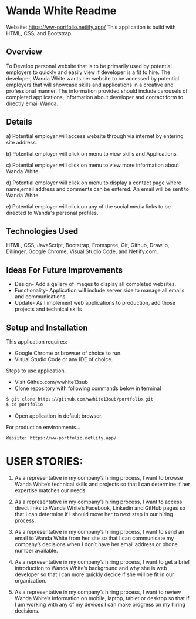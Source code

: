 # Wanda White Readme
Website: https://ww-portfolio.netlify.app/
This application is build with HTML, CSS, and Bootstrap.
## Overview
To Develop personal website that is to be primarily used by potential employers to quickly and easily view if developer is a fit to hire. The developer, Wanda White wants her website to be accessed by potential employers that will showcase skills and applications in a creative and professional manner. The information provided should include carousels of completed applications, information about developer and contact form to directly email Wanda. 
## Details
a) Potential employer will access website through via internet by entering site address. 

b) Potential employer will click on menu to view skills and Applications.

c) Potential employer will click on menu to view more information about Wanda White.

d) Potential employer will click on menu to display a contact page where name,email address and comments can be entered. An email will be sent to Wanda White. 

e) Potential employer will click on any of the social media links to be directed to Wanda's personal profiles.
## Technologies Used
HTML, CSS, JavaScript, Bootstrap, Fromspree, Git, Github, Draw.io, Dillinger, Google Chrome, Visual Studio Code, and Netlify.com.
## Ideas For Future Improvements
* Design- Add a gallery of images to display all completed websites.
* Functionality- Application will include server side to manage all emails and communications.
* Update- As I implement web applications to production, add those projects and technical skills

## Setup and Installation

This application requires:
- Google Chrome or browser of choice to run.
- Visual Studio Code or any IDE of choice.

Steps to use application.
- Visit Github.com/wwhite13sub
- Clone repository with following commands below in terminal 
```sh
$ git clone https://github.com/wwhite13sub/portfolio.git
$ cd portfolio
```
- Open application in default browser.

For production environments...

```sh
Website: https://ww-portfolio.netlify.app/
```

# USER STORIES:
1)    As a representative in my company’s hiring process, I want to browse Wanda White’s technical skills and projects so that I can determine if her expertise matches our needs.

2)    As a representative in my company’s hiring process, I want to access direct links to Wanda White’s Facebook, Linkedin and GitHub pages so that I can determine if I should move her to next step in our hiring process.

3)    As a representative in my company’s hiring process, I want to send an email to Wanda White from her site so that I can communicate my company’s decisions when I don’t have her email address or phone number available.

4)    As a representative in my company’s hiring process, I want to get a brief introduction to Wanda White’s background and why she is web developer so that I can more quickly decide if she will be fit in our organization. 

5)    As a representative in my company’s hiring process, I want to review Wanda White’s information on mobile, laptop, tablet or desktop so that if I am working with any of my devices I can make progress on my hiring decisions.